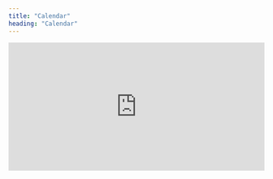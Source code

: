 ```yaml
---
title: "Calendar"
heading: "Calendar"
---
```

<div style="position: relative; height: 0; width: 100%; padding-bottom: 50%;"><iframe src="https://calendar.google.com/calendar/embed?height=600&amp;wkst=1&amp;bgcolor=%23FFFFFF&amp;src=chuck%40bricklauncher.com&amp;color=%23ba2b19&amp;ctz=America%2FNew_York" style="border-width:0; position: absolute; top: 0; left: 0; width: 100%; height: 100%;" width="980" height="600" frameborder="0" scrolling="no"></iframe></div>
